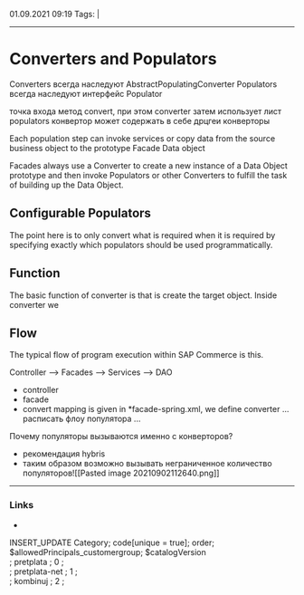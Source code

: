 01.09.2021  09:19
Tags:  |
____

#  Converters and Populators

Converters всегда наследуют AbstractPopulatingConverter
Populators всегда наследуют интерфейс Populator

точка входа метод convert, при этом converter затем использует лист populators
конвертор может содержать в себе дрцгеи конверторы 

Each population step can invoke services or copy data from the source business object to the prototype Facade Data object

Facades always use a Converter to create a new instance of a Data Object prototype and then invoke Populators or other Converters to fulfill the task of building up the Data Object.

## Configurable Populators
The point here is to only convert what is required when it is required by specifying exactly which populators should be used programmatically.
## Function
The basic function of converter is that is create the target object. Inside converter we 

## Flow
The typical flow of program execution within SAP Commerce is this.

Controller —> Facades —> Services —> DAO

- controller
- facade
- convert mapping is given in *facade-spring.xml, we define converter 
...
расписать флоу популятора
...

Почему популяторы вызываются именно с конверторов?
- рекомендация hybris
- таким образом возможно вызывать неграниченное количество популяторов![[Pasted image 20210902112640.png]]
____ 
### Links
-
INSERT_UPDATE Category; code[unique = true]; order; $allowedPrincipals_customergroup; $catalogVersion  
 ; pretplata     ; 0 ;  
 ; pretplata-net ; 1 ;  
 ; kombinuj      ; 2 ;